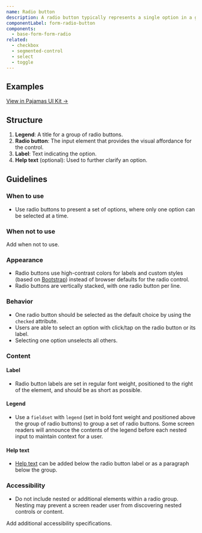 ```yaml
---
name: Radio button
description: A radio button typically represents a single option in a group of related choices.
componentLabel: form-radio-button
components:
  - base-form-form-radio
related:
  - checkbox
  - segmented-control
  - select
  - toggle
---
```


## Examples

<story-viewer component="base-form-form-radio" title="Radio button states"></story-viewer>

<story-viewer component="base-form-form-radio-group" title="Radio button group"></story-viewer>

[View in Pajamas UI Kit →](https://www.figma.com/file/qEddyqCrI7kPSBjGmwkZzQ/%F0%9F%93%99-Component-library?type=design&node-id=49840-75722&mode=design)

## Structure

<figure-img alt="Numbered diagram of a radio button structure" label="Radio button structure" src="/img/radio-button-structure.svg"></figure-img>

1. **Legend**: A title for a group of radio buttons.
1. **Radio button**: The input element that provides the visual affordance for the control.
1. **Label**: Text indicating the option.
1. **Help text** (optional): Used to further clarify an option.

## Guidelines

### When to use

- Use radio buttons to present a set of options, where only one option can be selected at a time.

### When not to use

<todo>Add when not to use.</todo>

### Appearance

- Radio buttons use high-contrast colors for labels and custom styles (based on [Bootstrap](https://getbootstrap.com/docs/5.1/forms/checks-radios)) instead of browser defaults for the radio control.
- Radio buttons are vertically stacked, with one radio button per line.

### Behavior

- One radio button should be selected as the default choice by using the `checked` attribute.
- Users are able to select an option with click/tap on the radio button or its label.
- Selecting one option unselects all others.

### Content

#### Label

- Radio button labels are set in regular font weight, positioned to the right of the element, and should be as short as possible.

#### Legend

- Use a `fieldset` with `legend` (set in bold font weight and positioned above the group of radio buttons) to group a set of radio buttons. Some screen readers will announce the contents of the legend before each nested input to maintain context for a user.

#### Help text

- [Help text](/patterns/forms#text) can be added below the radio button label or as a paragraph below the group.

### Accessibility

- Do not include nested or additional elements within a radio group. Nesting may prevent a screen reader user from discovering nested controls or content.

<todo>Add additional accessibility specifications.</todo>
